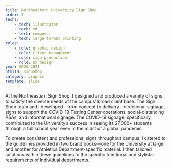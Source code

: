 ```yaml
---
title: Northeastern University Sign Shop
order: 3
techs:
    - tech: illustrator
    - tech: xd
    - tech: composer
    - tech: large format printing
roles:
    - role: graphic design
    - role: client management
    - role: sign production
    - role: ux design
year: 2020-2021
htmlID: signShop
category: graphic
template: slide
---
```

At the Northeastern Sign Shop, I designed and produced a variety of signs to satisfy the diverse needs of the campus’ broad client base. The Sign Shop team and I developed—from concept to delivery—directional signage, signs to support the COVID-19 Testing Center operations, social-distancing PSAs, and informational signage. The COVID-19 signage, specifically, contributed to the University’s success in seeing its 27,000+ students through a full school year even in the midst of a global pandemic.

To create consistent and professional signs throughout campus, I catered to the guidelines provided in two brand books—one for the University at large and another for Athletics Department-specific material. I then tailored solutions within these guidelines to the specific functional and stylistic requirements of individual departments.


